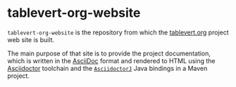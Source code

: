 [tablevert.org]: http://www.tablevert.org "Tablevert"
[AsciiDoc]: http://www.asciidoc.org "AsciiDoc"
[Asciidoctor]: https://asciidoctor.org/ "Asciidoctor"
[`AsciidoctorJ`]: https://github.com/asciidoctor/asciidoctorj "AsciidoctorJ"

# tablevert-org-website

`tablevert-org-website` is the repository from which the [tablevert.org] project web site is built. 

The main purpose of that site is to provide the project documentation, which is written in the [AsciiDoc] format and rendered to HTML using the [Asciidoctor] toolchain and the [`AsciidoctorJ`] Java bindings in a Maven project.
